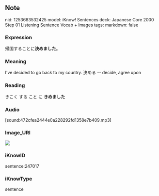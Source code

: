 ## Note
nid: 1253683532425
model: iKnow! Sentences
deck: Japanese Core 2000 Step 01 Listening Sentence Vocab + Images
tags: 
markdown: false

### Expression
<!DOCTYPE html>
<title></title>
帰国することに<b>決めました</b>。



### Meaning
I've decided to go back to my country.
決める -- decide, agree upon

### Reading
<!DOCTYPE html>
<title></title>
きこく する こと に <b>きめました</b>



### Audio
[sound:472cfea2444e0a228292fd1358e7b409.mp3]

### Image_URI
<!DOCTYPE html>
<title></title>
<img src="5d5659460fd374a3e59e1efbbf0ab74e.jpg">



### iKnowID
sentence:247017

### iKnowType
sentence

